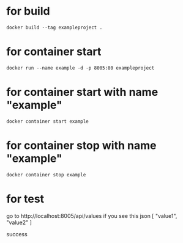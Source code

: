 
# for build
    docker build --tag exampleproject .

# for container start 
    docker run --name example -d -p 8005:80 exampleproject
 
# for container start with name "example"
	docker container start example

# for container stop with name "example"  
	docker container stop example

# for test
go to
    http://localhost:8005/api/values
if you see this json
    [ "value1", "value2" ]
    
success
